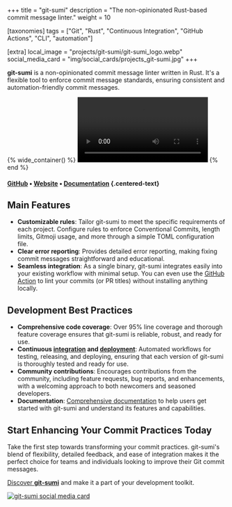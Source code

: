 +++
title = "git-sumi"
description = "The non-opinionated Rust-based commit message linter."
weight = 10

[taxonomies]
tags = ["Git", "Rust", "Continuous Integration", "GitHub Actions", "CLI", "automation"]

[extra]
local_image = "projects/git-sumi/git-sumi_logo.webp"
social_media_card = "img/social_cards/projects_git-sumi.jpg"
+++

**git-sumi** is a non-opinionated commit message linter written in Rust. It's a flexible tool to enforce commit message standards, ensuring consistent and automation-friendly commit messages.

{% wide_container() %}
<video controls src="https://cdn.jsdelivr.net/gh/welpo/git-sumi@main/assets/git-sumi_demo.mp4" title="git-sumi demo"></video>
{% end %}

#### [GitHub](https://github.com/welpo/git-sumi) • [Website](https://sumi.rs/) • [Documentation](https://sumi.rs/docs/) {.centered-text}

## Main Features

- **Customizable rules**: Tailor git-sumi to meet the specific requirements of each project. Configure rules to enforce Conventional Commits, length limits, Gitmoji usage, and more through a simple TOML configuration file.
- **Clear error reporting**: Provides detailed error reporting, making fixing commit messages straightforward and educational.
- **Seamless integration**: As a single binary, git-sumi integrates easily into your existing workflow with minimal setup. You can even use the [GitHub Action](https://github.com/welpo/git-sumi-action) to lint your commits (or PR titles) without installing anything locally.

## Development Best Practices

- **Comprehensive code coverage**: Over 95% line coverage and thorough feature coverage ensures that git-sumi is reliable, robust, and ready for use.
- **Continuous [integration](https://github.com/welpo/git-sumi/blob/main/.github/workflows/ci.yml) and [deployment](https://github.com/welpo/git-sumi/blob/main/.github/workflows/release.yml)**: Automated workflows for testing, releasing, and deploying, ensuring that each version of git-sumi is thoroughly tested and ready for use.
- **Community contributions**: Encourages contributions from the community, including feature requests, bug reports, and enhancements, with a welcoming approach to both newcomers and seasoned developers.
- **Documentation**: [Comprehensive documentation](https://sumi.rs/docs/) to help users get started with git-sumi and understand its features and capabilities.

## Start Enhancing Your Commit Practices Today

Take the first step towards transforming your commit practices. git-sumi's blend of flexibility, detailed feedback, and ease of integration makes it the perfect choice for teams and individuals looking to improve their Git commit messages.

[Discover **git-sumi**](https://sumi.rs/) and make it a part of your development toolkit.

[![git-sumi social media card](/img/social_cards/projects_git-sumi.jpg)](https://sumi.rs/)
